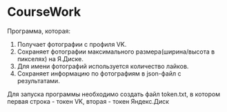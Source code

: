 # CourseWork
Программа, которая:
1.	Получает фотографии с профиля VK. 
2.	Сохраняет фотографии максимального размера(ширина/высота в пикселях) на Я.Диске.
3.	Для имени фотографий используется количество лайков.
4.	Сохраняет информацию по фотографиям в json-файл с результатами.

Для запуска программы необходимо создать файл token.txt, в котором первая строка - токен VK, вторая - токен Яндекс.Диск
